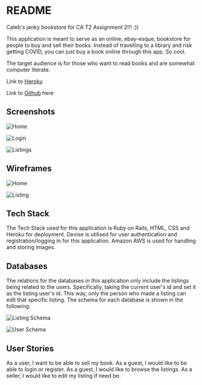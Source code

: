 # README

Caleb's janky bookstore for CA T2 Assignment 2!!! :))

This application is meant to serve as an online, ebay-esque, bookstore for people to buy and sell their books. Instead of travelling to a library and risk getting COVID, you can just buy a book online through this app. So cool. 

The target audience is for those who want to read books and are somewhat computer literate.


Link to [Heroku](https://bookstore-app-ca.herokuapp.com/) 

Link to [Github](https://github.com/Antifact/bookstore) here

## Screenshots

![Home](docs/home.png)

![Login](docs/login.png)

![Listings](docs/listings.png)

## Wireframes
![Home](docs/home_wireframe.jpg)

![Listing](docs/listing_wireframe.jpg)

## Tech Stack

The Tech Stack used for this application is Ruby on Rails, HTML, CSS and Heroku for deployment. Devise is utilised for user authentication and registration/logging in for this application. Amazon AWS is used for handling and storing images. 


## Databases

The relations for the databases in this application only include the listings being related to the users. Specifically, taking the current user's id and set it as the listing user's id. This way, only the person who made a listing can edit that specific listing. The schema for each database is shown in the following: 

![Listing Schema](docs/listing_schema.png)

![User Schema](docs/user_schema.png)


## User Stories

As a user, I want to be able to sell my book.
As a guest, I would like to be able to login or register.
As a guest, I would like to browse the listings.
As a seller, I would like to edit my listing if need be.


